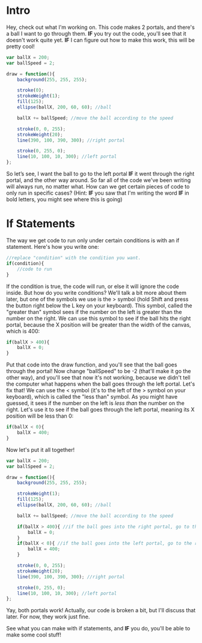 # Intro
Hey, check out what I'm working on. This code makes 2 portals, and there's a ball I want to go through them. **IF** you try out the code, you'll see that it doesn't work quite yet. **IF** I can figure out how to make this work, this will be pretty cool!
```js
var ballX = 200;
var ballSpeed = 2;

draw = function(){
    background(255, 255, 255);

    stroke(0);
    strokeWeight(1);
    fill(125);
    ellipse(ballX, 200, 60, 60); //ball

    ballX += ballSpeed; //move the ball according to the speed

    stroke(0, 0, 255);
    strokeWeight(20);
    line(390, 100, 390, 300); //right portal

    stroke(0, 255, 0);
    line(10, 100, 10, 300); //left portal
};
```
So let’s see, I want the ball to go to the left portal **IF** it went through the right portal, and the other way around. So far all of the code we've been writing will always run, no matter what. How can we get certain pieces of code to only run in specific cases? (Hint: **IF** you saw that I'm writing the word **IF** in bold letters, you might see where this is going)

# If Statements
The way we get code to run only under certain conditions is with an if statement. Here's how you write one:
```js
//replace "condition" with the condition you want.
if(condition){
    //code to run
}
```
If the condition is true, the code will run, or else it will ignore the code inside. But how do you write conditions? We'll talk a bit more about them later, but one of the symbols we use is the > symbol (hold Shift and press the button right below the L key on your keyboard). This symbol, called the "greater than" symbol sees if the number on the left is greater than the number on the right. We can use this symbol to see if the ball hits the right portal, because the X position will be greater than the width of the canvas, which is 400:
```js
if(ballX > 400){
    ballX = 0;
}
```
Put that code into the draw function, and you'll see that the ball goes through the portal! Now change "ballSpeed" to be -2 (that'll make it go the other way), and you'll see that now it's not working, because we didn't tell the computer what happens when the ball goes through the left portal. Let's fix that! We can use the < symbol (it's to the left of the > symbol on your keyboard), which is called the "less than" symbol. As you might have guessed, it sees if the number on the left is *less than* the number on the right. Let's use it to see if the ball goes through the left portal, meaning its X position will be less than 0:
```js
if(ballX < 0){
    ballX = 400;
}
```
Now let's put it all together!
```js
var ballX = 200;
var ballSpeed = 2;

draw = function(){
    background(255, 255, 255);

    strokeWeight(1);
    fill(125);
    ellipse(ballX, 200, 60, 60); //ball

    ballX += ballSpeed; //move the ball according to the speed

    if(ballX > 400){ //if the ball goes into the right portal, go to the left portal
        ballX = 0;
    }
    if(ballX < 0){ //if the ball goes into the left portal, go to the right portal
        ballX = 400;
    }

    stroke(0, 0, 255);
    strokeWeight(20);
    line(390, 100, 390, 300); //right portal

    stroke(0, 255, 0);
    line(10, 100, 10, 300); //left portal
};
```
Yay, both portals work! Actually, our code is broken a bit, but I'll discuss that later. For now, they work just fine.

See what you can make with if statements, and **IF** you do, you'll be able to make some cool stuff!
